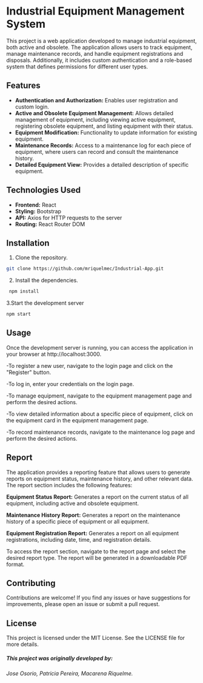 # Industrial Equipment Management System

This project is a web application developed to manage industrial equipment, both active and obsolete. The application allows users to track equipment, manage maintenance records, and handle equipment registrations and disposals. Additionally, it includes custom authentication and a role-based system that defines permissions for different user types.

## Features

- **Authentication and Authorization:** Enables user registration and custom login.
- **Active and Obsolete Equipment Management:** Allows detailed management of equipment, including viewing active equipment, registering obsolete equipment, and listing equipment with their status.
- **Equipment Modification:** Functionality to update information for existing equipment.
- **Maintenance Records:** Access to a maintenance log for each piece of equipment, where users can record and consult the maintenance history.
- **Detailed Equipment View:** Provides a detailed description of specific equipment.

## Technologies Used

- **Frontend:** React
- **Styling:** Bootstrap
- **API:** Axios for HTTP requests to the server
- **Routing:** React Router DOM

## Installation

1. Clone the repository.
```bash
git clone https://github.com/mriquelmec/Industrial-App.git
```
2. Install the dependencies.
```bash
 npm install
 ```
 3.Start the development server
 ```bash
 npm start
```


## Usage
Once the development server is running, you can access the application in your browser at http://localhost:3000.

-To register a new user, navigate to the login page and click on the "Register" button.

-To log in, enter your credentials on the login page.

-To manage equipment, navigate to the equipment management page and perform the desired actions.

-To view detailed information about a specific piece of equipment, click on the equipment card in the equipment management page.

-To record maintenance records, navigate to the maintenance log page and perform the desired actions.


## Report
The application provides a reporting feature that allows users to generate reports on equipment status, maintenance history, and other relevant data. The report section includes the following features:

**Equipment Status Report:** Generates a report on the current status of all equipment, including active and obsolete equipment.

**Maintenance History Report:** Generates a report on the maintenance history of a specific piece of equipment or all equipment.

**Equipment Registration Report:** Generates a report on all equipment registrations, including date, time, and registration details.

To access the report section, navigate to the report page and select the desired report type. The report will be generated in a downloadable PDF format.

## Contributing

Contributions are welcome! If you find any issues or have suggestions for improvements, please open an issue or submit a pull request.

## License
This project is licensed under the MIT License. See the LICENSE file for more details.



##### This project was originally developed by:

*Jose Osorio, Patricia Pereira, Macarena Riquelme.*